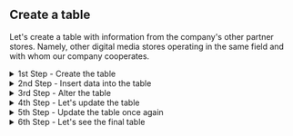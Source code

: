 ## Create a table

Let's create a table with information from the company's other partner stores. Namely, other digital media stores operating in the same field and with whom our company cooperates.

<details>

  <summary>1st Step - Create the table </summary>
  

```
Let's first create the table and define data types for every column. 
```
Code

```ruby

CREATE TABLE Partners_data (

    Partner_ID SERIAL NOT NULL,
    Name TEXT, 
    State TEXT,
    City TEXT,
    Number_Orders INTEGER,
    Start_Operations DATE, 
    PRIMARY KEY (Partner_ID));

```
</details>

<details>

  <summary>2nd Step - Insert data into the table </summary>
  

```
Let's add rows with information to the already pre-establish columns according to the data type that each can bear. 
```
Code

```ruby

INSERT INTO

 Partners_data (name, State, City, Number_Orders, Start_Operations)

  VALUES 
  ('Records_INC', 'Arizona', 'Yuma', 345, '1998-12-03'),
  ('Best Music', 'Denver', 'Colorado Springs', 567, '2002-02-23'),
  ('Tunes TX', 'Texas', 'Austin', 134, '2021-04-14'),
  ('My Music', 'Columbia', 'Charleston', 789, '1986-01-13'),
  ('Classic Songs', 'Alabama', 'Montgomery', 409, '2007-12-03'),
  ('Best Rap', 'California', 'San Diego', 203, '2022-06-07'),
  ('Rock&Roll Sego', 'Utah', 'Salt Lake City', 789, '2013-03-23');
  ```
</details>


  <details>

  <summary>3rd Step - Alter the table </summary>

```
After sending the first version of the table to the Team, they informed that it had to be changed to reflect some data that was missing. Every partner stored is specialised in a music genre, which has to be reflected in the table. It is mandatory to input this data per each partner.
```
Code

```ruby

ALTER TABLE
  Partners_data
ADD
  Genre TEXT  

```
</details>

  <details>

  <summary>4th Step - Let's update the table </summary>

```
Let's update the table by inserting the missing data for the 'Genre' Column
```
Code

```ruby

UPDATE
  Partners_data 
SET
  Genre = 'Pop'
WHERE
  partner_id = 1;

UPDATE
  Partners_data 
SET
  Genre = 'Rap'
WHERE
  partner_id = 2;

UPDATE
  Partners_data 
SET
  Genre = 'Jazz'
WHERE
  partner_id = 3;

UPDATE
  Partners_data 
SET
  Genre = 'Synth-pop'
WHERE
  partner_id = 4;

UPDATE
  Partners_data 
SET
  Genre = 'Classic'
WHERE
  partner_id = 5;

UPDATE
  Partners_data 
SET
  Genre = 'Rap'
WHERE
  partner_id = 6;

UPDATE
  Partners_data 
SET
  Genre = 'Rock&Roll'
WHERE
  partner_id = 7;

```
</details>


  <details>

  <summary>5th Step - Update the table once again </summary>

```
Apparently, there was an accounting error, and the  Number_Orders for Tunes TX is incorrect, and should be 591 instead. Let's update the table
```
Code

```ruby

UPDATE
  Partners_data
SET
  Number_Orders = 591
WHERE
  name = 'Tunes TX'

```
</details>

 <details>

  <summary>6th Step - Let's see the final table </summary>

Code

```ruby

SELECT *
FROM
  partners_data
ORDER BY
  partner_id

```
```
IMAGE Insert
```


</details>
